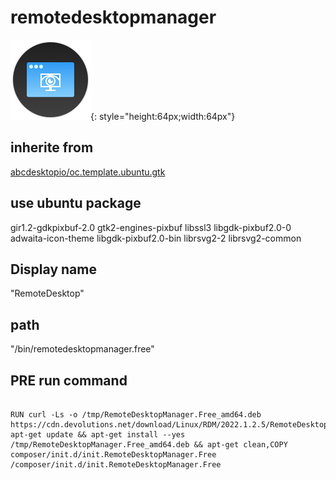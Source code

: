 # remotedesktopmanager
![circle-remotedesktopmanager.svg](/applications/icons/circle-remotedesktopmanager.svg){: style="height:64px;width:64px"}
## inherite from
[abcdesktopio/oc.template.ubuntu.gtk](abcdesktopio/oc.template.ubuntu.gtk.md)
## use ubuntu package
gir1.2-gdkpixbuf-2.0 gtk2-engines-pixbuf libssl3 libgdk-pixbuf2.0-0 adwaita-icon-theme libgdk-pixbuf2.0-bin librsvg2-2 librsvg2-common
## Display name
"RemoteDesktop"
## path
"/bin/remotedesktopmanager.free"
## PRE run command

```

RUN curl -Ls -o /tmp/RemoteDesktopManager.Free_amd64.deb https://cdn.devolutions.net/download/Linux/RDM/2022.1.2.5/RemoteDesktopManager.Free_2022.1.2.5_amd64.deb,RUN apt-get update && apt-get install --yes /tmp/RemoteDesktopManager.Free_amd64.deb && apt-get clean,COPY composer/init.d/init.RemoteDesktopManager.Free /composer/init.d/init.RemoteDesktopManager.Free
```
